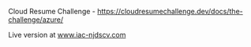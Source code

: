 Cloud Resume Challenge - https://cloudresumechallenge.dev/docs/the-challenge/azure/

Live version at www.iac-njdscv.com